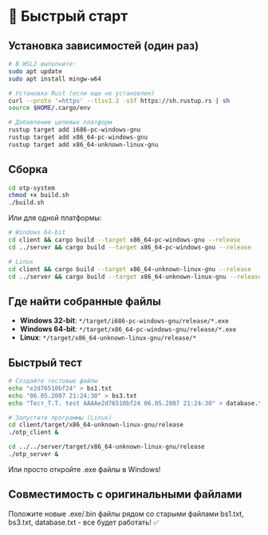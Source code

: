 # 🚀 Быстрый старт

## Установка зависимостей (один раз)

```bash
# В WSL2 выполните:
sudo apt update
sudo apt install mingw-w64

# Установка Rust (если еще не установлен)
curl --proto '=https' --tlsv1.2 -sSf https://sh.rustup.rs | sh
source $HOME/.cargo/env

# Добавление целевых платформ
rustup target add i686-pc-windows-gnu
rustup target add x86_64-pc-windows-gnu  
rustup target add x86_64-unknown-linux-gnu
```

## Сборка

```bash
cd otp-system
chmod +x build.sh
./build.sh
```

Или для одной платформы:

```bash
# Windows 64-bit
cd client && cargo build --target x86_64-pc-windows-gnu --release
cd ../server && cargo build --target x86_64-pc-windows-gnu --release

# Linux
cd client && cargo build --target x86_64-unknown-linux-gnu --release
cd ../server && cargo build --target x86_64-unknown-linux-gnu --release
```

## Где найти собранные файлы

- **Windows 32-bit**: `*/target/i686-pc-windows-gnu/release/*.exe`
- **Windows 64-bit**: `*/target/x86_64-pc-windows-gnu/release/*.exe`
- **Linux**: `*/target/x86_64-unknown-linux-gnu/release/*`

## Быстрый тест

```bash
# Создайте тестовые файлы
echo "e2d76510bf24" > bs1.txt
echo "06.05.2007 21:24:30" > bs3.txt
echo "Тест_Т.Т. test AAAAe2d76510bf24 06.05.2007 21:24:30" > database.txt

# Запустите программы (Linux)
cd client/target/x86_64-unknown-linux-gnu/release
./otp_client &

cd ../../server/target/x86_64-unknown-linux-gnu/release  
./otp_server &
```

Или просто откройте .exe файлы в Windows!

## Совместимость с оригинальными файлами

Положите новые .exe/.bin файлы рядом со старыми файлами bs1.txt, bs3.txt, database.txt - все будет работать! ✅
